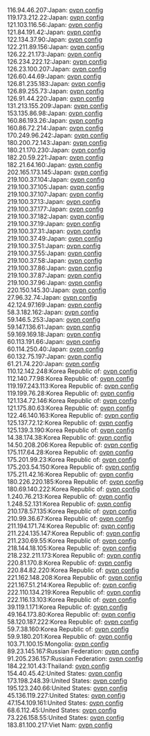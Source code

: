 116.94.46.207:Japan: [ovpn config](vpn/116_94_46_207.ovpn)  
119.173.212.22:Japan: [ovpn config](vpn/119_173_212_22.ovpn)  
121.103.116.56:Japan: [ovpn config](vpn/121_103_116_56.ovpn)  
121.84.191.42:Japan: [ovpn config](vpn/121_84_191_42.ovpn)  
122.134.37.90:Japan: [ovpn config](vpn/122_134_37_90.ovpn)  
122.211.89.156:Japan: [ovpn config](vpn/122_211_89_156.ovpn)  
126.22.21.173:Japan: [ovpn config](vpn/126_22_21_173.ovpn)  
126.234.222.12:Japan: [ovpn config](vpn/126_234_222_12.ovpn)  
126.23.100.207:Japan: [ovpn config](vpn/126_23_100_207.ovpn)  
126.60.44.69:Japan: [ovpn config](vpn/126_60_44_69.ovpn)  
126.81.235.183:Japan: [ovpn config](vpn/126_81_235_183.ovpn)  
126.89.255.73:Japan: [ovpn config](vpn/126_89_255_73.ovpn)  
126.91.44.220:Japan: [ovpn config](vpn/126_91_44_220.ovpn)  
131.213.155.209:Japan: [ovpn config](vpn/131_213_155_209.ovpn)  
153.135.86.98:Japan: [ovpn config](vpn/153_135_86_98.ovpn)  
160.86.193.26:Japan: [ovpn config](vpn/160_86_193_26.ovpn)  
160.86.72.214:Japan: [ovpn config](vpn/160_86_72_214.ovpn)  
170.249.96.242:Japan: [ovpn config](vpn/170_249_96_242.ovpn)  
180.200.72.143:Japan: [ovpn config](vpn/180_200_72_143.ovpn)  
180.21.170.230:Japan: [ovpn config](vpn/180_21_170_230.ovpn)  
182.20.59.221:Japan: [ovpn config](vpn/182_20_59_221.ovpn)  
182.21.64.160:Japan: [ovpn config](vpn/182_21_64_160.ovpn)  
202.165.173.145:Japan: [ovpn config](vpn/202_165_173_145.ovpn)  
219.100.37.104:Japan: [ovpn config](vpn/219_100_37_104.ovpn)  
219.100.37.105:Japan: [ovpn config](vpn/219_100_37_105.ovpn)  
219.100.37.107:Japan: [ovpn config](vpn/219_100_37_107.ovpn)  
219.100.37.13:Japan: [ovpn config](vpn/219_100_37_13.ovpn)  
219.100.37.177:Japan: [ovpn config](vpn/219_100_37_177.ovpn)  
219.100.37.182:Japan: [ovpn config](vpn/219_100_37_182.ovpn)  
219.100.37.19:Japan: [ovpn config](vpn/219_100_37_19.ovpn)  
219.100.37.31:Japan: [ovpn config](vpn/219_100_37_31.ovpn)  
219.100.37.49:Japan: [ovpn config](vpn/219_100_37_49.ovpn)  
219.100.37.51:Japan: [ovpn config](vpn/219_100_37_51.ovpn)  
219.100.37.55:Japan: [ovpn config](vpn/219_100_37_55.ovpn)  
219.100.37.58:Japan: [ovpn config](vpn/219_100_37_58.ovpn)  
219.100.37.86:Japan: [ovpn config](vpn/219_100_37_86.ovpn)  
219.100.37.87:Japan: [ovpn config](vpn/219_100_37_87.ovpn)  
219.100.37.96:Japan: [ovpn config](vpn/219_100_37_96.ovpn)  
220.150.145.30:Japan: [ovpn config](vpn/220_150_145_30.ovpn)  
27.96.32.74:Japan: [ovpn config](vpn/27_96_32_74.ovpn)  
42.124.97.169:Japan: [ovpn config](vpn/42_124_97_169.ovpn)  
58.3.182.162:Japan: [ovpn config](vpn/58_3_182_162.ovpn)  
59.146.5.253:Japan: [ovpn config](vpn/59_146_5_253.ovpn)  
59.147.136.61:Japan: [ovpn config](vpn/59_147_136_61.ovpn)  
59.169.169.18:Japan: [ovpn config](vpn/59_169_169_18.ovpn)  
60.113.191.66:Japan: [ovpn config](vpn/60_113_191_66.ovpn)  
60.114.250.40:Japan: [ovpn config](vpn/60_114_250_40.ovpn)  
60.132.75.197:Japan: [ovpn config](vpn/60_132_75_197.ovpn)  
61.21.74.220:Japan: [ovpn config](vpn/61_21_74_220.ovpn)  
110.12.142.248:Korea Republic of: [ovpn config](vpn/110_12_142_248.ovpn)  
112.140.77.98:Korea Republic of: [ovpn config](vpn/112_140_77_98.ovpn)  
119.197.243.113:Korea Republic of: [ovpn config](vpn/119_197_243_113.ovpn)  
119.199.76.28:Korea Republic of: [ovpn config](vpn/119_199_76_28.ovpn)  
121.134.72.146:Korea Republic of: [ovpn config](vpn/121_134_72_146.ovpn)  
121.175.80.63:Korea Republic of: [ovpn config](vpn/121_175_80_63.ovpn)  
122.46.140.163:Korea Republic of: [ovpn config](vpn/122_46_140_163.ovpn)  
125.137.72.12:Korea Republic of: [ovpn config](vpn/125_137_72_12.ovpn)  
125.139.3.190:Korea Republic of: [ovpn config](vpn/125_139_3_190.ovpn)  
14.38.174.38:Korea Republic of: [ovpn config](vpn/14_38_174_38.ovpn)  
14.50.208.206:Korea Republic of: [ovpn config](vpn/14_50_208_206.ovpn)  
175.117.64.28:Korea Republic of: [ovpn config](vpn/175_117_64_28.ovpn)  
175.201.99.23:Korea Republic of: [ovpn config](vpn/175_201_99_23.ovpn)  
175.203.54.150:Korea Republic of: [ovpn config](vpn/175_203_54_150.ovpn)  
175.211.42.16:Korea Republic of: [ovpn config](vpn/175_211_42_16.ovpn)  
180.226.220.185:Korea Republic of: [ovpn config](vpn/180_226_220_185.ovpn)  
180.69.140.222:Korea Republic of: [ovpn config](vpn/180_69_140_222.ovpn)  
1.240.76.213:Korea Republic of: [ovpn config](vpn/1_240_76_213.ovpn)  
1.248.52.131:Korea Republic of: [ovpn config](vpn/1_248_52_131.ovpn)  
210.178.57.135:Korea Republic of: [ovpn config](vpn/210_178_57_135.ovpn)  
210.99.36.67:Korea Republic of: [ovpn config](vpn/210_99_36_67.ovpn)  
211.194.171.74:Korea Republic of: [ovpn config](vpn/211_194_171_74.ovpn)  
211.224.135.147:Korea Republic of: [ovpn config](vpn/211_224_135_147.ovpn)  
211.230.69.55:Korea Republic of: [ovpn config](vpn/211_230_69_55.ovpn)  
218.144.18.105:Korea Republic of: [ovpn config](vpn/218_144_18_105.ovpn)  
218.232.211.173:Korea Republic of: [ovpn config](vpn/218_232_211_173.ovpn)  
220.81.170.8:Korea Republic of: [ovpn config](vpn/220_81_170_8.ovpn)  
220.84.82.220:Korea Republic of: [ovpn config](vpn/220_84_82_220.ovpn)  
221.162.148.208:Korea Republic of: [ovpn config](vpn/221_162_148_208.ovpn)  
221.167.51.214:Korea Republic of: [ovpn config](vpn/221_167_51_214.ovpn)  
222.110.134.219:Korea Republic of: [ovpn config](vpn/222_110_134_219.ovpn)  
222.116.13.103:Korea Republic of: [ovpn config](vpn/222_116_13_103.ovpn)  
39.119.1.171:Korea Republic of: [ovpn config](vpn/39_119_1_171.ovpn)  
49.164.173.80:Korea Republic of: [ovpn config](vpn/49_164_173_80.ovpn)  
58.120.187.222:Korea Republic of: [ovpn config](vpn/58_120_187_222.ovpn)  
59.7.38.160:Korea Republic of: [ovpn config](vpn/59_7_38_160.ovpn)  
59.9.180.201:Korea Republic of: [ovpn config](vpn/59_9_180_201.ovpn)  
103.71.100.15:Mongolia: [ovpn config](vpn/103_71_100_15.ovpn)  
89.23.145.167:Russian Federation: [ovpn config](vpn/89_23_145_167.ovpn)  
91.205.236.157:Russian Federation: [ovpn config](vpn/91_205_236_157.ovpn)  
184.22.101.43:Thailand: [ovpn config](vpn/184_22_101_43.ovpn)  
154.40.45.42:United States: [ovpn config](vpn/154_40_45_42.ovpn)  
173.198.248.39:United States: [ovpn config](vpn/173_198_248_39.ovpn)  
195.123.240.66:United States: [ovpn config](vpn/195_123_240_66.ovpn)  
45.136.119.227:United States: [ovpn config](vpn/45_136_119_227.ovpn)  
47.154.109.161:United States: [ovpn config](vpn/47_154_109_161.ovpn)  
68.6.112.45:United States: [ovpn config](vpn/68_6_112_45.ovpn)  
73.226.158.55:United States: [ovpn config](vpn/73_226_158_55.ovpn)  
183.81.100.217:Viet Nam: [ovpn config](vpn/183_81_100_217.ovpn)  
